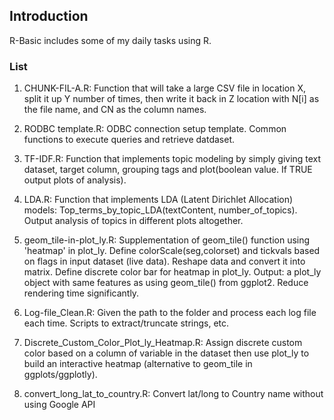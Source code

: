 ## Introduction

R-Basic includes some of my daily tasks using R.

### List

1. CHUNK-FIL-A.R: Function that will take a large CSV file in location X, split it up Y number of times, then write it back in Z location with N[i] as the file name, and CN as the column names.

2. RODBC template.R: ODBC connection setup template. Common functions to execute queries and retrieve datdaset.

3. TF-IDF.R: Function that implements topic modeling by simply giving text dataset, target column, grouping tags and plot(boolean value. If TRUE output plots of analysis).

4. LDA.R: Function that implements LDA (Latent Dirichlet Allocation) models: Top_terms_by_topic_LDA(textContent, number_of_topics). Output analysis of topics in different plots altogether.

5. geom_tile-in-plot_ly.R: Supplementation of geom_tile() function using 'heatmap' in plot_ly. Define colorScale(seg,colorset) and tickvals based on flags in input dataset (live data). Reshape data and convert it into matrix. Define discrete color bar for heatmap in plot_ly. Output: a plot_ly object with same features as using geom_tile() from ggplot2. Reduce rendering time significantly.

6. Log-file_Clean.R: Given the path to the folder and process each log file each time. Scripts to extract/truncate strings, etc.

7. Discrete_Custom_Color_Plot_ly_Heatmap.R: Assign discrete custom color based on a column of variable in the dataset then use plot_ly to build an interactive heatmap (alternative to geom_tile in ggplots/ggplotly).

8. convert_long_lat_to_country.R: Convert lat/long to Country name without using Google API
